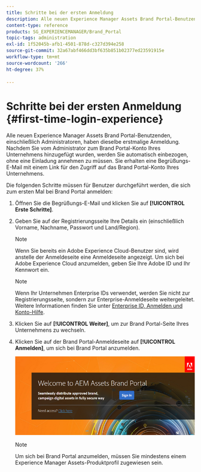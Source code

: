 ```yaml
---
title: Schritte bei der ersten Anmeldung
description: Alle neuen Experience Manager Assets Brand Portal-Benutzenden, einschließlich Administratoren, haben dieselbe erstmalige Anmeldung. Nachdem Sie vom Administrator zum Brand Portal-Konto Ihres Unternehmens hinzugefügt wurden, werden Sie automatisch einbezogen, ohne eine Einladung annehmen zu müssen. Sie erhalten eine Begrüßungs-E-Mail mit einem Link für den Zugriff auf das Brand Portal-Konto Ihres Unternehmens.
content-type: reference
products: SG_EXPERIENCEMANAGER/Brand_Portal
topic-tags: administration
exl-id: 1f52045b-afb1-4501-878d-c327d394e258
source-git-commit: 32a67abf466dd3bf635b851b02377ed23591915e
workflow-type: tm+mt
source-wordcount: '266'
ht-degree: 37%

---
```


# Schritte bei der ersten Anmeldung {#first-time-login-experience}

Alle neuen Experience Manager Assets Brand Portal-Benutzenden, einschließlich Administratoren, haben dieselbe erstmalige Anmeldung. Nachdem Sie vom Administrator zum Brand Portal-Konto Ihres Unternehmens hinzugefügt wurden, werden Sie automatisch einbezogen, ohne eine Einladung annehmen zu müssen. Sie erhalten eine Begrüßungs-E-Mail mit einem Link für den Zugriff auf das Brand Portal-Konto Ihres Unternehmens.

Die folgenden Schritte müssen für Benutzer durchgeführt werden, die sich zum ersten Mal bei Brand Portal anmelden:

1. Öffnen Sie die Begrüßungs-E-Mail und klicken Sie auf **[!UICONTROL Erste Schritte]**.

1. Geben Sie auf der Registrierungsseite Ihre Details ein (einschließlich Vorname, Nachname, Passwort und Land/Region).

   >[!NOTE]
   >
   >Wenn Sie bereits ein Adobe Experience Cloud-Benutzer sind, wird anstelle der Anmeldeseite eine Anmeldeseite angezeigt. Um sich bei Adobe Experience Cloud anzumelden, geben Sie Ihre Adobe ID und Ihr Kennwort ein.

   >[!NOTE]
   >
   >Wenn Ihr Unternehmen Enterprise IDs verwendet, werden Sie nicht zur Registrierungsseite, sondern zur Enterprise-Anmeldeseite weitergeleitet. Weitere Informationen finden Sie unter [Enterprise ID, Anmelden und Konto-Hilfe](https://helpx.adobe.com/de/enterprise/kb/enterprise-id-faq.html).

1. Klicken Sie auf **[!UICONTROL Weiter]**, um zur Brand Portal-Seite Ihres Unternehmens zu wechseln.
1. Klicken Sie auf der Brand Portal-Anmeldeseite auf **[!UICONTROL Anmelden]**, um sich bei Brand Portal anzumelden.

   ![Brand Portal-Anmeldeseite](assets/signin-onboarding.png)

   >[!NOTE]
   >
   >Um sich bei Brand Portal anzumelden, müssen Sie mindestens einem Experience Manager Assets-Produktprofil zugewiesen sein.
